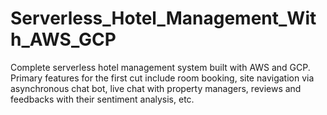 # Serverless_Hotel_Management_With_AWS_GCP
Complete serverless hotel management system built with AWS and GCP. Primary features for the first cut include room booking, site navigation via asynchronous chat bot, live chat with property managers, reviews and feedbacks with their sentiment analysis, etc.
